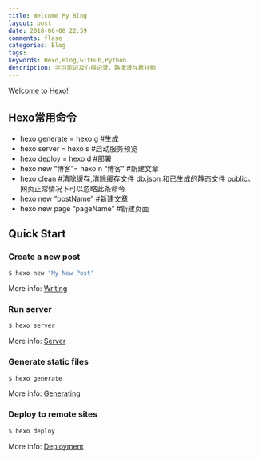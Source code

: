 ```yaml
---
title: Welcome My Blog
layout: post
date: 2018-06-08 22:59
comments: flase
categories: Blog
tags: 
keywords: Hexo,Blog,GitHub,Python
description: 学习笔记及心得记录，路漫漫与君共勉
---
```


Welcome to [Hexo](https://hexo.io/)!<!--more--> 

## Hexo常用命令

 *  hexo generate = hexo g #生成
 *  hexo server = hexo s #启动服务预览
 *  hexo deploy = hexo d #部署
 *  hexo new “博客”= hexo n “博客” #新建文章
 *  hexo clean #清除缓存,清除缓存文件 db.json 和已生成的静态文件 public。 网页正常情况下可以忽略此条命令
 *  hexo new “postName” #新建文章
 *  hexo new page “pageName” #新建页面


## Quick Start

### Create a new post

``` bash
$ hexo new "My New Post"
```

More info: [Writing](https://hexo.io/docs/writing.html)

### Run server

``` bash
$ hexo server
```

More info: [Server](https://hexo.io/docs/server.html)

### Generate static files

``` bash
$ hexo generate
```

More info: [Generating](https://hexo.io/docs/generating.html)

### Deploy to remote sites

``` bash
$ hexo deploy
```

More info: [Deployment](https://hexo.io/docs/deployment.html)
